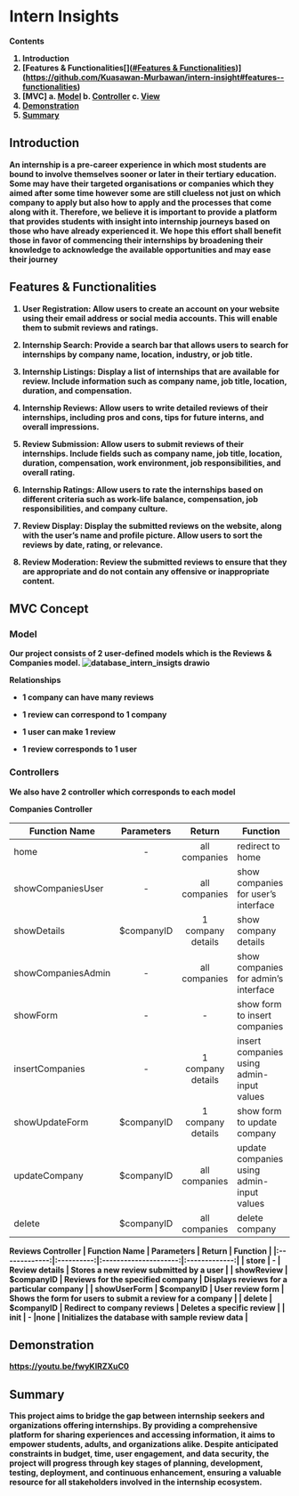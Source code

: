 # Intern Insights
<b>Contents<b/>
1. Introduction
2. [Features & Functionalities[]([#Features & Functionalities](https://github.com/Kuasawan-Murbawan/intern-insight/blob/master/README.md#demonstration))](https://github.com/Kuasawan-Murbawan/intern-insight#features--functionalities)
3. [MVC]
	a. [Model](###Model)
	b. [Controller](###Controller)
	c. [View](###View)
4. [Demonstration](https://github.com/Kuasawan-Murbawan/intern-insight/blob/master/README.md#demonstration)
5. [Summary](https://github.com/Kuasawan-Murbawan/intern-insight/blob/master/README.md#summary)

## Introduction
An internship is a pre-career experience in which most students are bound to involve themselves sooner or later in their tertiary education. Some may have their targeted organisations or companies which they aimed after some time however some are still clueless not just on which company to apply but also how to apply and the processes that come along with it. Therefore, we believe it is important to provide **a platform that provides students with insight into internship journeys based on those who have already experienced it**. We hope this effort shall benefit those in favor of commencing their internships by broadening their knowledge to acknowledge the available opportunities and may ease their journey

## Features & Functionalities
1.  **User Registration**: Allow users to create an account on your website using their email address or social media accounts. This will enable them to submit reviews and ratings.
    
2.  **Internship Search**: Provide a search bar that allows users to search for internships by company name, location, industry, or job title.
    
3.  **Internship Listings**: Display a list of internships that are available for review. Include information such as company name, job title, location, duration, and compensation.
    
4.  **Internship Reviews**: Allow users to write detailed reviews of their internships, including pros and cons, tips for future interns, and overall impressions.
    
5.  **Review Submission**: Allow users to submit reviews of their internships. Include fields such as company name, job title, location, duration, compensation, work environment, job responsibilities, and overall rating.
    
6.  **Internship Ratings**: Allow users to rate the internships based on different criteria such as work-life balance, compensation, job responsibilities, and company culture.
    
7.  **Review Display**: Display the submitted reviews on the website, along with the user’s name and profile picture. Allow users to sort the reviews by date, rating, or relevance.
    

8. **Review Moderation**: Review the submitted reviews to ensure that they are appropriate and do not contain any offensive or inappropriate content.

## MVC Concept

### Model
Our project consists of 2 user-defined models which is the Reviews & Companies model.
![database_intern_insigts drawio](https://github.com/Kuasawan-Murbawan/intern-insight/assets/74280845/77473ef3-c571-4a80-abb3-0751e111097b)


**Relationships**
-   1 company can have many reviews
    
-   1 review can correspond to 1 company
    
-   1 user can make 1 review
    
-   1 review corresponds to 1 user

### Controllers
We also have 2 controller which corresponds to each model

**Companies Controller**

| Function Name      | Parameters |       Return      | Function                                  |
|--------------------|:----------:|:-----------------:|-------------------------|
| home               |      -     | all companies     | redirect to home                          |
| showCompaniesUser  |      -     | all companies     | show companies for user’s interface       |
| showDetails        | $companyID | 1 company details | show company details                      |
| showCompaniesAdmin |      -     | all companies     | show companies for admin’s interface      |
| showForm           |      -     |         -         | show form to insert companies             |
| insertCompanies    |      -     | 1 company details | insert companies using admin-input values |
| showUpdateForm     | $companyID | 1 company details | show form to update company               |
| updateCompany      | $companyID | all companies     | update companies using admin-input values |
| delete             | $companyID | all companies     | delete company         |

**Reviews Controller**
| Function Name | Parameters |  Return  |    Function     |
|:-------------:|:----------:|:---------------------:|:-------------:|
| store         |      -     | Review details	| Stores a new review submitted by a user                   |
| showReview    | $companyID | Reviews for the specified company | Displays reviews for a particular company                 |
| showUserForm  | $companyID | User review form	 | Shows the form for users to submit a review for a company |
| delete        | $companyID | Redirect to company reviews       | Deletes a specific review                                 |
| init          |      -     |none | Initializes the database with sample review data          |

## Demonstration

https://youtu.be/fwyKlRZXuC0

## Summary
This project aims to bridge the gap between internship seekers and organizations offering internships. By providing a comprehensive platform for sharing experiences and accessing information, it aims to empower students, adults, and organizations alike. Despite anticipated constraints in budget, time, user engagement, and data security, the project will progress through key stages of planning, development, testing, deployment, and continuous enhancement, ensuring a valuable resource for all stakeholders involved in the internship ecosystem.
